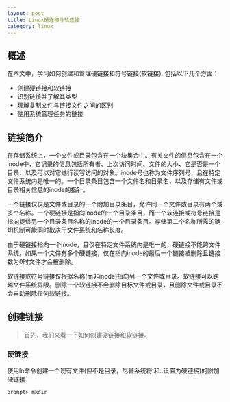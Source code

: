 ```yaml
---
layout: post
title: Linux硬连接与软连接
category: linux
---
```


## 概述

在本文中，学习如何创建和管理硬链接和符号链接(软链接). 包括以下几个方面：

* 创建硬链接和软链接
* 识别链接并了解其类型
* 理解复制文件与链接文件之间的区别
* 使用系统管理任务的链接


## 链接简介

在存储系统上，一个文件或目录包含在一个块集合中。有关文件的信息包含在一个inode中，它记录的信息包括所有者、上次访问时间、文件的大小、它是否是一个目录、以及可以对它进行读写访问的对象。inode号也称为文件序列号，且在特定文件系统内是唯一的。一个目录条目包含一个文件名和目录名，以及存储有文件或目录相关信息的inode的指针。


一个链接仅仅是文件或目录的一个附加目录条目，允许同一个文件或目录有两个或多个名称。一个硬链接是指向inode的一个目录条目，而一个软连接或符号链接是指向提供另一个目录条目名称的inode的一个目录条目。存储第二个名称所需的确切机制可能同时取决于文件系统和名称长度。

由于硬链接指向一个inode，且仅在特定文件系统内是唯一的，硬链接不能跨文件系统。如果一个文件有多个硬链接，仅在指向inode的最后一个链接被删除且链接数为0时文件才会被删除。

软链接或符号链接仅根据名称(而非inode)指向另一个文件或目录。软链接可以跨越文件系统界限。删除一个软链接不会删除目标文件或目录，且删除文件或目录不会自动删除任何软链接。


## 创建链接

> 首先，我们来看一下如何创建硬链接和软链接。


### 硬链接


使用ln命令创建一个现有文件(但不是目录，尽管系统将.和..设置为硬链接)的附加硬链接.

	prompt> mkdir 
	
